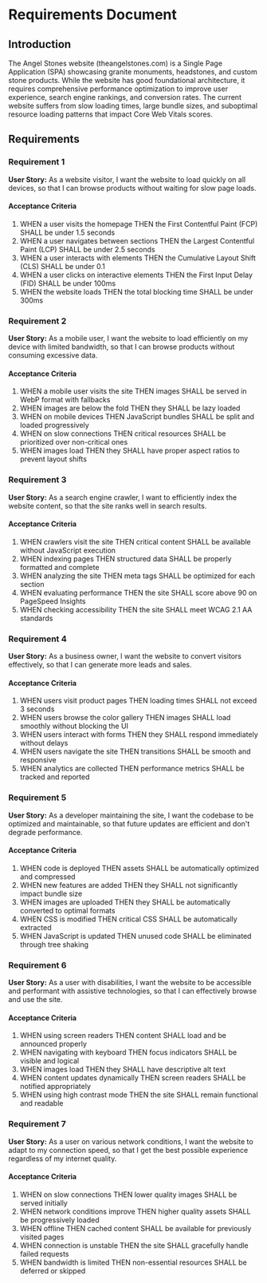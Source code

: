# Requirements Document

## Introduction

The Angel Stones website (theangelstones.com) is a Single Page Application (SPA) showcasing granite monuments, headstones, and custom stone products. While the website has good foundational architecture, it requires comprehensive performance optimization to improve user experience, search engine rankings, and conversion rates. The current website suffers from slow loading times, large bundle sizes, and suboptimal resource loading patterns that impact Core Web Vitals scores.

## Requirements

### Requirement 1

**User Story:** As a website visitor, I want the website to load quickly on all devices, so that I can browse products without waiting for slow page loads.

#### Acceptance Criteria

1. WHEN a user visits the homepage THEN the First Contentful Paint (FCP) SHALL be under 1.5 seconds
2. WHEN a user navigates between sections THEN the Largest Contentful Paint (LCP) SHALL be under 2.5 seconds
3. WHEN a user interacts with elements THEN the Cumulative Layout Shift (CLS) SHALL be under 0.1
4. WHEN a user clicks on interactive elements THEN the First Input Delay (FID) SHALL be under 100ms
5. WHEN the website loads THEN the total blocking time SHALL be under 300ms

### Requirement 2

**User Story:** As a mobile user, I want the website to load efficiently on my device with limited bandwidth, so that I can browse products without consuming excessive data.

#### Acceptance Criteria

1. WHEN a mobile user visits the site THEN images SHALL be served in WebP format with fallbacks
2. WHEN images are below the fold THEN they SHALL be lazy loaded
3. WHEN on mobile devices THEN JavaScript bundles SHALL be split and loaded progressively
4. WHEN on slow connections THEN critical resources SHALL be prioritized over non-critical ones
5. WHEN images load THEN they SHALL have proper aspect ratios to prevent layout shifts

### Requirement 3

**User Story:** As a search engine crawler, I want to efficiently index the website content, so that the site ranks well in search results.

#### Acceptance Criteria

1. WHEN crawlers visit the site THEN critical content SHALL be available without JavaScript execution
2. WHEN indexing pages THEN structured data SHALL be properly formatted and complete
3. WHEN analyzing the site THEN meta tags SHALL be optimized for each section
4. WHEN evaluating performance THEN the site SHALL score above 90 on PageSpeed Insights
5. WHEN checking accessibility THEN the site SHALL meet WCAG 2.1 AA standards

### Requirement 4

**User Story:** As a business owner, I want the website to convert visitors effectively, so that I can generate more leads and sales.

#### Acceptance Criteria

1. WHEN users visit product pages THEN loading times SHALL not exceed 3 seconds
2. WHEN users browse the color gallery THEN images SHALL load smoothly without blocking the UI
3. WHEN users interact with forms THEN they SHALL respond immediately without delays
4. WHEN users navigate the site THEN transitions SHALL be smooth and responsive
5. WHEN analytics are collected THEN performance metrics SHALL be tracked and reported

### Requirement 5

**User Story:** As a developer maintaining the site, I want the codebase to be optimized and maintainable, so that future updates are efficient and don't degrade performance.

#### Acceptance Criteria

1. WHEN code is deployed THEN assets SHALL be automatically optimized and compressed
2. WHEN new features are added THEN they SHALL not significantly impact bundle size
3. WHEN images are uploaded THEN they SHALL be automatically converted to optimal formats
4. WHEN CSS is modified THEN critical CSS SHALL be automatically extracted
5. WHEN JavaScript is updated THEN unused code SHALL be eliminated through tree shaking

### Requirement 6

**User Story:** As a user with disabilities, I want the website to be accessible and performant with assistive technologies, so that I can effectively browse and use the site.

#### Acceptance Criteria

1. WHEN using screen readers THEN content SHALL load and be announced properly
2. WHEN navigating with keyboard THEN focus indicators SHALL be visible and logical
3. WHEN images load THEN they SHALL have descriptive alt text
4. WHEN content updates dynamically THEN screen readers SHALL be notified appropriately
5. WHEN using high contrast mode THEN the site SHALL remain functional and readable

### Requirement 7

**User Story:** As a user on various network conditions, I want the website to adapt to my connection speed, so that I get the best possible experience regardless of my internet quality.

#### Acceptance Criteria

1. WHEN on slow connections THEN lower quality images SHALL be served initially
2. WHEN network conditions improve THEN higher quality assets SHALL be progressively loaded
3. WHEN offline THEN cached content SHALL be available for previously visited pages
4. WHEN connection is unstable THEN the site SHALL gracefully handle failed requests
5. WHEN bandwidth is limited THEN non-essential resources SHALL be deferred or skipped
